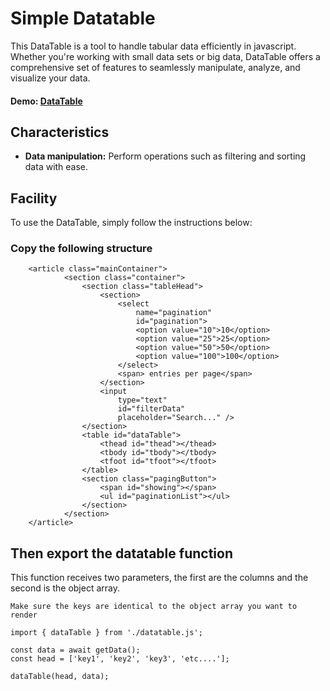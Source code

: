 # Simple Datatable

This DataTable is a tool to handle tabular data efficiently in javascript. Whether you're working with small data sets or big data, DataTable offers a comprehensive set of features to seamlessly manipulate, analyze, and visualize your data.

#### Demo: [DataTable](https://datatable-javascript.netlify.app)


## Characteristics

- **Data manipulation:** Perform operations such as filtering and sorting data with ease.

## Facility

To use the DataTable, simply follow the instructions below:


### Copy the following structure

```
  	<article class="mainContainer">
			<section class="container">
				<section class="tableHead">
					<section>
						<select
							name="pagination"
							id="pagination">
							<option value="10">10</option>
							<option value="25">25</option>
							<option value="50">50</option>
							<option value="100">100</option>
						</select>
						<span> entries per page</span>
					</section>
					<input
						type="text"
						id="filterData"
						placeholder="Search..." />
				</section>
				<table id="dataTable">
					<thead id="thead"></thead>
					<tbody id="tbody"></tbody>
					<tfoot id="tfoot"></tfoot>
				</table>
				<section class="pagingButton">
					<span id="showing"></span>
					<ul id="paginationList"></ul>
				</section>
			</section>
	</article>
```

## Then export the datatable function
This function receives two parameters, the first are the columns and the second is the object array.


`Make sure the keys are identical to the object array you want to render`


```
import { dataTable } from './datatable.js';

const data = await getData();
const head = ['key1', 'key2', 'key3', 'etc....'];

dataTable(head, data);
```
